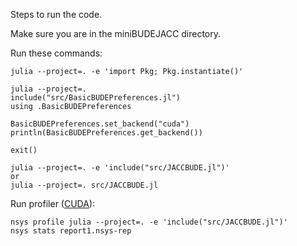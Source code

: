 Steps to run the code.

Make sure you are in the miniBUDEJACC directory.

Run these commands: 
```shell
julia --project=. -e 'import Pkg; Pkg.instantiate()'

julia --project=.
include("src/BasicBUDEPreferences.jl")
using .BasicBUDEPreferences

BasicBUDEPreferences.set_backend("cuda")
println(BasicBUDEPreferences.get_backend())

exit()

julia --project=. -e 'include("src/JACCBUDE.jl")'
or
julia --project=. src/JACCBUDE.jl
```

Run profiler ([CUDA](https://cuda.juliagpu.org/stable/development/profiling/)):
```shell
nsys profile julia --project=. -e 'include("src/JACCBUDE.jl")'
nsys stats report1.nsys-rep
```

